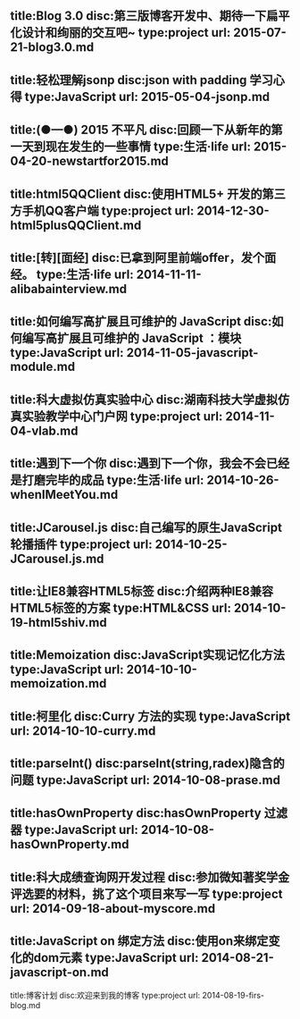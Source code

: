 title:Blog 3.0
disc:第三版博客开发中、期待一下扁平化设计和绚丽的交互吧~
type:project
url: 2015-07-21-blog3.0.md
-------
title:轻松理解jsonp
disc:json with padding 学习心得
type:JavaScript
url: 2015-05-04-jsonp.md
-------
title:(●—●) 2015 不平凡
disc:回顾一下从新年的第一天到现在发生的一些事情
type:生活·life
url: 2015-04-20-newstartfor2015.md
-------
title:html5QQClient
disc:使用HTML5+ 开发的第三方手机QQ客户端
type:project
url: 2014-12-30-html5plusQQClient.md
-------
title:[转][面经]
disc:已拿到阿里前端offer，发个面经。
type:生活·life
url: 2014-11-11-alibabainterview.md
-------
title:如何编写高扩展且可维护的 JavaScript
disc:如何编写高扩展且可维护的 JavaScript ：模块
type:JavaScript
url: 2014-11-05-javascript-module.md
-------
title:科大虚拟仿真实验中心
disc:湖南科技大学虚拟仿真实验教学中心门户网
type:project
url: 2014-11-04-vlab.md
-------
title:遇到下一个你
disc:遇到下一个你，我会不会已经是打磨完毕的成品
type:生活·life
url: 2014-10-26-whenIMeetYou.md
-------
title:JCarousel.js
disc:自己编写的原生JavaScript轮播插件
type:project
url: 2014-10-25-JCarousel.js.md
-------
title:让IE8兼容HTML5标签
disc:介绍两种IE8兼容HTML5标签的方案
type:HTML&CSS
url: 2014-10-19-html5shiv.md
-------
title:Memoization
disc:JavaScript实现记忆化方法
type:JavaScript
url: 2014-10-10-memoization.md
-------
title:柯里化
disc:Curry 方法的实现
type:JavaScript
url: 2014-10-10-curry.md
-------
title:parseInt()
disc:parseInt(string,radex)隐含的问题
type:JavaScript
url: 2014-10-08-prase.md
-------
title:hasOwnProperty
disc:hasOwnProperty 过滤器
type:JavaScript
url: 2014-10-08-hasOwnProperty.md
-------
title:科大成绩查询网开发过程
disc:参加微知著奖学金评选要的材料，挑了这个项目来写一写
type:project
url: 2014-09-18-about-myscore.md
-------
title:JavaScript on 绑定方法
disc:使用on来绑定变化的dom元素
type:JavaScript
url: 2014-08-21-javascript-on.md
-------
title:博客计划
disc:欢迎来到我的博客
type:project
url: 2014-08-19-firs-blog.md